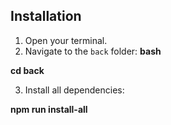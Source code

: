 ## Installation

1. Open your terminal.
2. Navigate to the `back` folder:
   **bash**

**cd back**

3. Install all dependencies:

**npm run install-all**
